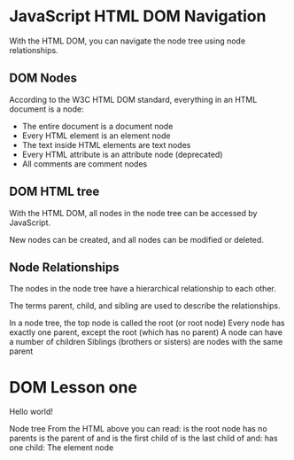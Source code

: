 # JavaScript HTML DOM Navigation
With the HTML DOM, you can navigate the node tree using node relationships.

## DOM Nodes
According to the W3C HTML DOM standard, everything in an HTML document is a node:
* The entire document is a document node
* Every HTML element is an element node
* The text inside HTML elements are text nodes
* Every HTML attribute is an attribute node (deprecated)
* All comments are comment nodes

[](pic_htmltree.gif)


## DOM HTML tree
With the HTML DOM, all nodes in the node tree can be accessed by JavaScript.

New nodes can be created, and all nodes can be modified or deleted.

## Node Relationships
The nodes in the node tree have a hierarchical relationship to each other.

The terms parent, child, and sibling are used to describe the relationships.

In a node tree, the top node is called the root (or root node)
Every node has exactly one parent, except the root (which has no parent)
A node can have a number of children
Siblings (brothers or sisters) are nodes with the same parent
<html>

  <head>
    <title>DOM Tutorial</title>
  </head>

  <body>
    <h1>DOM Lesson one</h1>
    <p>Hello world!</p>
  </body>

</html>
Node tree
From the HTML above you can read:

<html> is the root node
<html> has no parents
<html> is the parent of <head> and <body>
<head> is the first child of <html>
<body> is the last child of <html>
and:

<head> has one child: <title>
<title> has one child (a text node): "DOM Tutorial"
<body> has two children: <h1> and <p>
<h1> has one child: "DOM Lesson one"
<p> has one child: "Hello world!"
<h1> and <p> are siblings
ADVERTISEMENT

Navigating Between Nodes
You can use the following node properties to navigate between nodes with JavaScript:

parentNode
childNodes[nodenumber]
firstChild
lastChild
nextSibling
previousSibling
Child Nodes and Node Values
A common error in DOM processing is to expect an element node to contain text.

Example:
<title id="demo">DOM Tutorial</title>
The element node <title> (in the example above) does not contain text.

It contains a text node with the value "DOM Tutorial".

The value of the text node can be accessed by the node's innerHTML property:

myTitle = document.getElementById("demo").innerHTML;
Accessing the innerHTML property is the same as accessing the nodeValue of the first child:

myTitle = document.getElementById("demo").firstChild.nodeValue;
Accessing the first child can also be done like this:

myTitle = document.getElementById("demo").childNodes[0].nodeValue;
All the (3) following examples retrieves the text of an <h1> element and copies it into a <p> element:

Example
<html>
<body>

<h1 id="id01">My First Page</h1>
<p id="id02"></p>

<script>
document.getElementById("id02").innerHTML = document.getElementById("id01").innerHTML;
</script>

</body>
</html>
Example
<html>
<body>

<h1 id="id01">My First Page</h1>
<p id="id02"></p>

<script>
document.getElementById("id02").innerHTML = document.getElementById("id01").firstChild.nodeValue;
</script>

</body>
</html>
Example
<html>
<body>

<h1 id="id01">My First Page</h1>
<p id="id02">Hello!</p>

<script>
document.getElementById("id02").innerHTML = document.getElementById("id01").childNodes[0].nodeValue;
</script>

</body>
</html>
InnerHTML
In this tutorial we use the innerHTML property to retrieve the content of an HTML element.

However, learning the other methods above is useful for understanding the tree structure and the navigation of the DOM.

DOM Root Nodes
There are two special properties that allow access to the full document:

document.body - The body of the document
document.documentElement - The full document
Example
<html>
<body>

<h2>JavaScript HTMLDOM</h2>
<p>Displaying document.body</p>

<p id="demo"></p>

<script>
document.getElementById("demo").innerHTML = document.body.innerHTML;
</script>

</body>
</html>
Example
<html>
<body>

<h2>JavaScript HTMLDOM</h2>
<p>Displaying document.documentElement</p>

<p id="demo"></p>

<script>
document.getElementById("demo").innerHTML = document.documentElement.innerHTML;
</script>

</body>
</html>
The nodeName Property
The nodeName property specifies the name of a node.

nodeName is read-only
nodeName of an element node is the same as the tag name
nodeName of an attribute node is the attribute name
nodeName of a text node is always #text
nodeName of the document node is always #document
Example
<h1 id="id01">My First Page</h1>
<p id="id02"></p>

<script>
document.getElementById("id02").innerHTML = document.getElementById("id01").nodeName;
</script>
Note: nodeName always contains the uppercase tag name of an HTML element.

The nodeValue Property
The nodeValue property specifies the value of a node.

nodeValue for element nodes is null
nodeValue for text nodes is the text itself
nodeValue for attribute nodes is the attribute value
The nodeType Property
The nodeType property is read only. It returns the type of a node.

Example
<h1 id="id01">My First Page</h1>
<p id="id02"></p>

<script>
document.getElementById("id02").innerHTML = document.getElementById("id01").nodeType;
</script>
The most important nodeType properties are:

Node	Type	Example
ELEMENT_NODE	1	<h1 class="heading">W3Schools</h1>
ATTRIBUTE_NODE	2	 class = "heading" (deprecated)
TEXT_NODE	3	W3Schools
COMMENT_NODE	8	<!-- This is a comment -->
DOCUMENT_NODE	9	The HTML document itself (the parent of <html>)
DOCUMENT_TYPE_NODE	10	<!Doctype html>
Type 2 is deprecated in the HTML DOM (but works). It is not deprecated in the XML DOM.